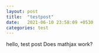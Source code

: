 ```yaml
---
layout: post
title:  "testpost"
date:   2021-06-10 23:58:09 +0530
categories: test
---
```

hello, test post
Does mathjax work?
$$  $$